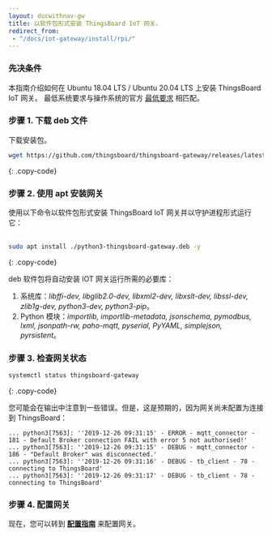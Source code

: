 ```yaml
---
layout: docwithnav-gw
title: 以软件包形式安装 ThingsBoard IoT 网关。
redirect_from:
 - "/docs/iot-gateway/install/rpi/"
---
```


### 先决条件

本指南介绍如何在 Ubuntu 18.04 LTS / Ubuntu 20.04 LTS 上安装 ThingsBoard IoT 网关。
最低系统要求与操作系统的官方 [最低要求](https://help.ubuntu.com/lts/serverguide/preparing-to-install.html#system-requirements) 相匹配。

### 步骤 1. 下载 deb 文件

下载安装包。

```bash
wget https://github.com/thingsboard/thingsboard-gateway/releases/latest/download/python3-thingsboard-gateway.deb
```
{: .copy-code}

### 步骤 2. 使用 apt 安装网关

使用以下命令以软件包形式安装 ThingsBoard IoT 网关并以守护进程形式运行它：<br><br>

```bash
sudo apt install ./python3-thingsboard-gateway.deb -y
```
{: .copy-code}

deb 软件包将自动安装 IOT 网关运行所需的必要库：

1. 系统库：*libffi-dev, libglib2.0-dev, libxml2-dev, libxslt-dev, libssl-dev, zlib1g-dev, python3-dev, python3-pip*。
2. Python 模块：*importlib, importlib-metadata, jsonschema, pymodbus, lxml, jsonpath-rw, paho-mqtt, pyserial, PyYAML, simplejson, pyrsistent*。

### 步骤 3. 检查网关状态

```bash
systemctl status thingsboard-gateway
```
{: .copy-code}

您可能会在输出中注意到一些错误。但是，这是预期的，因为网关尚未配置为连接到 ThingsBoard：

```text
... python3[7563]: ''2019-12-26 09:31:15' - ERROR - mqtt_connector - 181 - Default Broker connection FAIL with error 5 not authorised!'
... python3[7563]: ''2019-12-26 09:31:15' - DEBUG - mqtt_connector - 186 - "Default Broker" was disconnected.'
... python3[7563]: ''2019-12-26 09:31:16' - DEBUG - tb_client - 78 - connecting to ThingsBoard'
... python3[7563]: ''2019-12-26 09:31:17' - DEBUG - tb_client - 78 - connecting to ThingsBoard'
```

### 步骤 4. 配置网关

现在，您可以转到 [**配置指南**](/docs/iot-gateway/configuration/) 来配置网关。